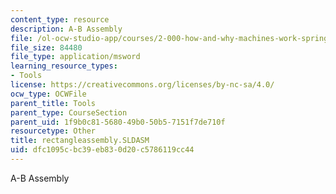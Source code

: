 ```yaml
---
content_type: resource
description: A-B Assembly
file: /ol-ocw-studio-app/courses/2-000-how-and-why-machines-work-spring-2002/dfc1095cbc39eb830d20c5786119cc44_rectangleassembly.SLDASM
file_size: 84480
file_type: application/msword
learning_resource_types:
- Tools
license: https://creativecommons.org/licenses/by-nc-sa/4.0/
ocw_type: OCWFile
parent_title: Tools
parent_type: CourseSection
parent_uid: 1f9b0c81-5680-49b0-50b5-7151f7de710f
resourcetype: Other
title: rectangleassembly.SLDASM
uid: dfc1095c-bc39-eb83-0d20-c5786119cc44
---
```

A-B Assembly